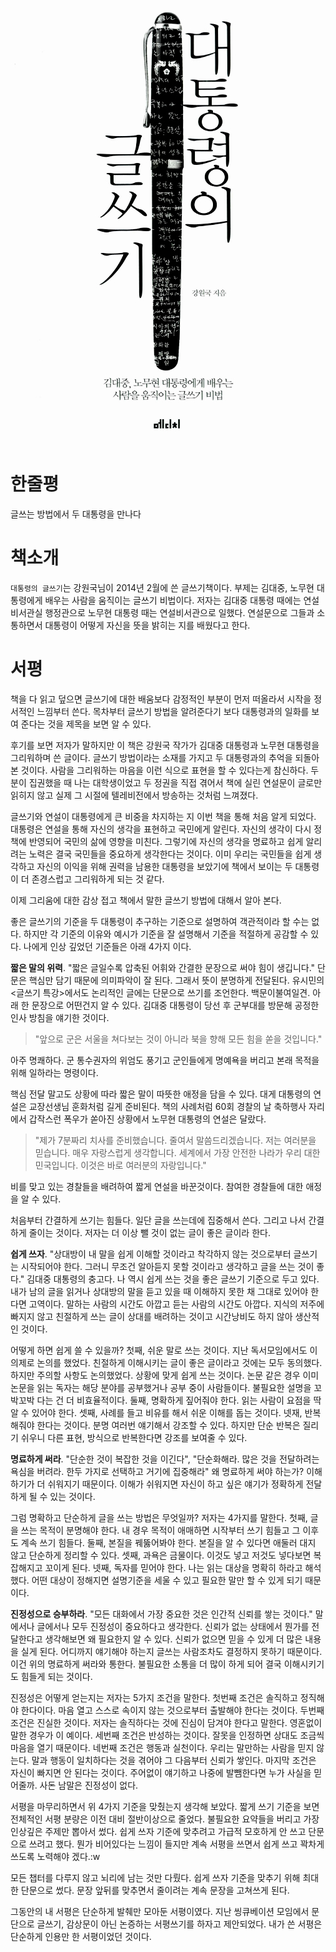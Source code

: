 <!-- markdownlint-disable MD025 MD036 MD041 -->

![대통령의 글쓰기](cover.jpg)

# 한줄평

글쓰는 방법에서 두 대통령을 만나다

# 책소개

`대통령의 글쓰기`는 강원국님이 2014년 2월에 쓴 글쓰기책이다. 부제는 김대중, 노무현 대통령에게 배우는 사람을 움직이는 글쓰기 비법이다. 저자는 김대중 대통령 때에는 연설비서관실 행정관으로 노무현 대통령 때는 연설비서관으로 일했다. 연설문으로 그들과 소통하면서 대통령이 어떻게 자신을 뜻을 밝히는 지를 배웠다고 한다.

# 서평

책을 다 읽고 덮으면 글쓰기에 대한 배움보다 감정적인 부분이 먼저 떠올라서 시작을 정서적인 느낌부터 쓴다. 목차부터 글쓰기 방법을 알려준다기 보다 대통령과의 일화를 보여 준다는 것을 제목을 보면 알 수 있다.

후기를 보면 저자가 말하지만 이 책은 강원국 작가가 김대중 대통령과 노무현 대통령을 그리워하며 쓴 글이다. 글쓰기 방법이라는 소재를 가지고 두 대통령과의 추억을 되돌아본 것이다. 사람을 그리워하는 마음을 이런 식으로 표현을 할 수 있다는게 참신하다. 두 분이 집권했을 때 나는 대학생이었고 두 정권을 직접 겪어서 책에 실린 연설문이 글로만 읽히지 않고 실제 그 시절에 텔레비전에서 방송하는 것처럼 느껴졌다.

글쓰기와 연설이 대통령에게 큰 비중을 차지하는 지 이번 책을 통해 처음 알게 되었다. 대통령은 연설을 통해 자신의 생각을 표현하고 국민에게 알린다. 자신의 생각이 다시 정책에 반영되어 국민의 삶에 영향을 미친다. 그렇기에 자신의 생각을 명료하고 쉽게 알리려는 노력은 결국 국민들을 중요하게 생각한다는 것이다. 이미 우리는 국민들을 쉽게 생각하고 자신의 이익을 위해 권력을 남용한 대통령을 보았기에 책에서 보이는 두 대통령이 더 존경스럽고 그리워하게 되는 것 같다.

이제 그리움에 대한 감상 접고 책에서 말한 글쓰기 방법에 대해서 알아 본다.

좋은 글쓰기의 기준을 두 대통령이 추구하는 기준으로 설명하여 객관적이라 할 수는 없다. 하지만 각 기준의 이유와 예시가 기준을 잘 설명해서 기준을 적절하게 공감할 수 있다. 나에게 인상 깊었던 기준들은 아래 4가지 이다.

**짧은 말의 위력**. "짧은 글일수록 압축된 어휘와 간결한 문장으로 써야 힘이 생깁니다." 단문은 핵심만 담기 때문에 의미파악이 잘 된다. 그래서 뜻이 분명하게 전달된다. 유시민의 <글쓰기 특강>에서도 논리적인 글에는 단문으로 쓰기를 조언한다. 백문이불여일견. 아래 한 문장으로 어떤건지 알 수 있다. 김대중 대통령이 당선 후 군부대를 방문해 공정한 인사 방침을 얘기한 것이다.

> "앞으로 군은 서울을 쳐다보는 것이 아니라 북을 향해 모든 힘을 쏟을 것입니다."

아주 명쾌하다. 군 통수권자의 위엄도 풍기고 군인들에게 명예욕을 버리고 본래 목적을 위해 일하라는 명령이다.

핵심 전달 말고도 상황에 따라 짧은 말이 따뜻한 애정을 담을 수 있다. 대게 대통령의 연설은 교장선생님 훈화처럼 길게 준비된다. 책의 사례처럼 60회 경찰의 날 축하행사 자리에서 갑작스런 폭우가 쏟아진 상황에서 노무현 대통령의 연설은 달랐다.

> "제가 7분짜리 치사를 준비했습니다. 줄여서 말씀드리겠습니다. 저는 여러분을 믿습니다. 매우 자랑스럽게 생각합니다. 세계에서 가장 안전한 나라가 우리 대한민국입니다. 이것은 바로 여러분의 자랑입니다."

비를 맞고 있는 경찰들을 배려하여 짧게 연설을 바꾼것이다. 참여한 경찰들에 대한 애정을 알 수 있다.

처음부터 간결하게 쓰기는 힘들다. 일단 글을 쓰는데에 집중해서 쓴다. 그리고 나서 간결하게 줄이는 것이다. 저자는 더 이상 뺄 것이 없는 글이 좋은 글이라 한다.

**쉽게 쓰자**. "상대방이 내 말을 쉽게 이해할 것이라고 착각하지 않는 것으로부터 글쓰기는 시작되어야 한다. 그러니 무조건 알아듣지 못할 것이라고 생각하고 글을 쓰는 것이 좋다." 김대중 대통령의 충고다. 나 역시 쉽게 쓰는 것을 좋은 글쓰기 기준으로 두고 있다. 내가 남의 글을 읽거나 상대방의 말을 듣고 있을 때 이해하지 못한 채 그대로 있어야 한다면 고역이다. 말하는 사람의 시간도 아깝고 듣는 사람의 시간도 아깝다. 지식의 저주에 빠지지 않고 친절하게 쓰는 글이 상대를 배려하는 것이고 시간낭비도 하지 않아 생산적인 것이다.

어떻게 하면 쉽게 쓸 수 있을까? 첫째, 쉬운 말로 쓰는 것이다. 지난 독서모임에서도 이 의제로 논의를 했었다. 친절하게 이해시키는 글이 좋은 글이라고 것에는 모두 동의했다. 하지만 주의할 사항도 논의했었다. 상황에 맞게 쉽게 쓰는 것이다. 논문 같은 경우 이미 논문을 읽는 독자는 해당 분야를 공부했거나 공부 중이 사람들이다. 불필요한 설명을 꼬박꼬박 다는 건 더 비효율적이다. 둘째, 명확하게 짚어줘야 한다. 읽는 사람이 요점을 딱 알 수 있어야 한다. 셋째, 사례를 들고 비유를 해서 쉬운 이해를 돕는 것이다. 넷재, 반복해줘야 한다는 것이다. 분명 여러번 얘기해서 강조할 수 있다. 하지만 단순 반복은 질리기 쉬우니 다른 표현, 방식으로 반복한다면 강조를 보여줄 수 있다.

**명료하게 써라**. "단순한 것이 복잡한 것을 이긴다", "단순화해라. 많은 것을 전달하려는 욕심을 버려라. 한두 가지로 선택하고 거기에 집중해라" 왜 명료하게 써야 하는가? 이해하기가 더 쉬워지기 때문이다. 이해가 쉬워지면 자신이 하고 싶은 얘기가 정확하게 전달하게 될 수 있는 것이다.

그럼 명확하고 단순하게 글을 쓰는 방법은 무엇일까? 저자는 4가지를 말한다. 첫째, 글을 쓰는 목적이 분명해야 한다. 내 경우 목적이 애매하면 시작부터 쓰기 힘들고 그 이후도 계속 쓰기 힘들다. 둘째, 본질을 꿰뚫어봐야 한다. 본질을 알 수 있다면 애둘러 대지 않고 단순하게 정리할 수 있다. 셋째, 과욕은 금물이다. 이것도 넣고 저것도 넣다보면 복잡해지고 꼬이게 된다. 넷째, 독자를 믿어야 한다. 나는 읽는 대상을 명확히 하라고 해석했다. 어떤 대상이 정해지면 설명기준을 세울 수 있고 필요한 말만 할 수 있게 되기 때문이다.

**진정성으로 승부하라**. "모든 대화에서 가장 중요한 것은 인간적 신뢰를 쌓는 것이다." 말에서나 글에서나 모두 진정성이 중요하다고 생각한다. 신뢰가 없는 상태에서 뭔가를 전달한다고 생각해보면 왜 필요한지 알 수 있다. 신뢰가 없으면 믿을 수 있게 더 많은 내용을 실게 된다. 어디까지 얘기해야 하는지 글쓰는 사람조차도 결정하지 못하기 때문이다. 이건 위의 명료하게 써라와 통한다. 불필요한 소통을 더 많이 하게 되어 결국 이해시키기도 힘들게 되는 것이다.

진정성은 어떻게 얻는지는 저자는 5가지 조건을 말한다. 첫번째 조건은 솔직하고 정직해야 한다이다. 마음 열고 스스로 속이지 않는 것으로부터 출발해야 한다는 것이다. 두번째 조건은 진실한 것이다. 저자는 솔직하다는 것에 진심이 담겨야 한다고 말한다. 영혼없이 말한 경우가 이 예이다. 세번째 조건은 반성하는 것이다. 잘못을 인정하면 상대도 조금씩 마음을 열기 때문이다. 네번째 조건은 행동과 실천이다. 우리는 말만하는 사람을 믿지 않는다. 말과 행동이 일치하다는 것을 겪어야 그 다음부터 신뢰가 쌓인다. 마지막 조건은 자신이 빠지면 안 된다는 것이다. 주어없이 얘기하고 나중에 발뺌한다면 누가 사실을 믿어줄까. 사돈 남말은 진정성이 없다.

서평을 마무리하면서 위 4가지 기준을 맞췄는지 생각해 보았다. 짧게 쓰기 기준을 보면 전체적인 서평 분량은 이전 대비 절반이상으로 줄었다. 불필요한 요약들을 버리고 가장 인상깊은 주제만 뽑아서 썼다. 쉽게 쓰자 기준에 맞추려고 가급적 모호하게 안 쓰고 단문으로 쓰려고 했다. 뭔가 비어있다는 느낌이 들지만 계속 서평을 쓰면서 쉽게 쓰고 꽉차게 쓰도록 노력해야 겠다.:w

모든 챕터를 다루지 않고 뇌리에 남는 것만 다뤘다. 쉽게 쓰자 기준을 맞추기 위해 최대한 단문으로 썼다. 문장 앞뒤를 맞추면서 줄이려는 계속 문장을 고쳐쓰게 된다.

그동안의 내 서평은 단순하게 발췌만 모아둔 서평이였다. 지난 씽큐베이션 모임에서 문단으로 글쓰기, 감상문이 아닌 논증하는 서평쓰기를 하자고 제안되었다.  내가 쓴 서평은 단순하게 인용만 한 서평이었던 것이다. 